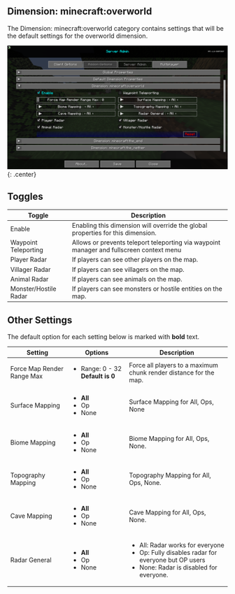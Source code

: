 ## **Dimension: minecraft:overworld**

The Dimension: minecraft:overworld category contains settings that will be the default settings for the overworld
dimension.

![Dimension-Minecraft-Overworld](../../img/settings/server/dimension-minecraft-overworld.png){: .center}

## **Toggles**

| Toggle                | Description                                                                              |
|-----------------------|------------------------------------------------------------------------------------------|
| Enable                | Enabling this dimension will override the global properties for this dimension.          |
| Waypoint Teleporting  | Allows or prevents teleport teleporting via waypoint manager and fullscreen context menu |
| Player Radar          | If players can see other players on the map.                                             |
| Villager Radar        | If players can see villagers on the map.                                                 |
| Animal Radar          | If players can see animals on the map.                                                   |
| Monster/Hostile Radar | If players can see monsters or hostile entities on the map.                              |

## **Other Settings**

The default option for each setting below is marked with **bold** text.

| Setting                    | Options                                           | Description                                                                                                                                              |
|----------------------------|---------------------------------------------------|----------------------------------------------------------------------------------------------------------------------------------------------------------|
| Force Map Render Range Max | <ul><li>Range: 0 - 32 **Default is 0**</li></ul>  | Force all players to a maximum chunk render distance for the map.                                                                                        |
| Surface Mapping            | <ul><li>**All**</li><li>Op</li><li>None</li></ul> | Surface Mapping for All, Ops, None                                                                                                                       |
| Biome Mapping              | <ul><li>**All**</li><li>Op</li><li>None</li></ul> | Biome Mapping for All, Ops, None.                                                                                                                        |
| Topography Mapping         | <ul><li>**All**</li><li>Op</li><li>None</li></ul> | Topography Mapping for All, Ops, None.                                                                                                                   |
| Cave Mapping               | <ul><li>**All**</li><li>Op</li><li>None</li></ul> | Cave Mapping for All, Ops, None.                                                                                                                         |
| Radar General              | <ul><li>**All**</li><li>Op</li><li>None</li></ul> | <ul><li>All: Radar works for everyone</li><li>Op: Fully disables radar for everyone but OP users</li><li>None: Radar is disabled for everyone.</li></ul> |
